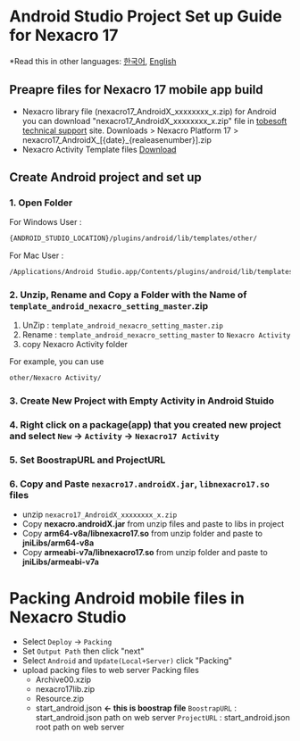 # Android Studio Project Set up Guide for Nexacro 17
*Read this in other languages:  [한국어](README.md), [English](README.en.md)
## Preapre files for Nexacro 17 mobile app build
- Nexacro library file (nexacro17_AndroidX_xxxxxxxx_x.zip) for Android
 you can download "nexacro17_AndroidX_xxxxxxxx_x.zip" file in [tobesoft technical support](http://support.tobesoft.co.kr) site.
 Downloads > Nexacro Platform 17 > nexacro17_AndroidX_[{date}_{realeasenumber}].zip
- Nexacro Activity Template files
[Download](https://github.com/tobehyo/template_android_nexacro_setting/archive/master.zip)
 
## Create Android project and set up
### 1. Open Folder
For Windows User : 
```bash
{ANDROID_STUDIO_LOCATION}/plugins/android/lib/templates/other/
```
For Mac User : 
```bash
/Applications/Android Studio.app/Contents/plugins/android/lib/templates/other/
```
### 2. Unzip, Rename and Copy a Folder with the Name of `template_android_nexacro_setting_master`.zip
1. UnZip : `template_android_nexacro_setting_master.zip`
2. Rename : `template_android_nexacro_setting_master` to `Nexacro Activity`
3. copy Nexacro Activity folder

For example, you can use
```bash
other/Nexacro Activity/
```
### 3. Create New Project with Empty Activity in Android Stuido
### 4. Right click on a package(app) that you created new project and select `New` &rarr; `Activity` &rarr; `Nexacro17 Activity`
### 5. Set BoostrapURL and ProjectURL

### 6. Copy and Paste `nexacro17.androidX.jar`, `libnexacro17.so` files
- unzip `nexacro17_AndroidX_xxxxxxxx_x.zip`
- Copy **nexacro.androidX.jar** from unzip files and paste to libs in project
- Copy **arm64-v8a/libnexacro17.so** from unzip folder and paste to **jniLibs/arm64-v8a**
- Copy **armeabi-v7a/libnexacro17.so** from unzip folder and paste to **jniLibs/armeabi-v7a**

# Packing Android mobile files in Nexacro Studio
- Select `Deploy` &rarr; `Packing`
- Set `Output Path` then click "next"
- Select `Android` and `Update(Local+Server)` click "Packing"
- upload packing files to web server
    Packing files
    - Archive00.xzip 
    - nexacro17lib.zip 
    - Resource.zip 
    - start_android.json **&larr; this is boostrap file**
    `BoostrapURL` : start_android.json path on web server
    `ProjectURL` : start_android.json root path on web server
